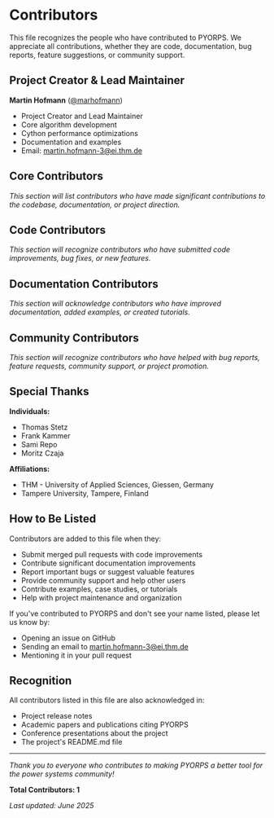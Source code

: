 # Contributors

This file recognizes the people who have contributed to PYORPS. We appreciate all contributions, whether they are code, documentation, bug reports, feature suggestions, or community support.

## Project Creator & Lead Maintainer

**Martin Hofmann** ([@marhofmann](https://github.com/marthofmann))
- Project Creator and Lead Maintainer
- Core algorithm development
- Cython performance optimizations
- Documentation and examples
- Email: martin.hofmann-3@ei.thm.de

## Core Contributors

*This section will list contributors who have made significant contributions to the codebase, documentation, or project direction.*

## Code Contributors

*This section will recognize contributors who have submitted code improvements, bug fixes, or new features.*

## Documentation Contributors

*This section will acknowledge contributors who have improved documentation, added examples, or created tutorials.*

## Community Contributors

*This section will recognize contributors who have helped with bug reports, feature requests, community support, or project promotion.*

## Special Thanks

**Individuals:<br />**
- Thomas Stetz
- Frank Kammer
- Sami Repo
- Moritz Czaja<br />

**Affiliations:<br />**
- THM - University of Applied Sciences, Giessen, Germany
- Tampere University, Tampere, Finland<br />


## How to Be Listed

Contributors are added to this file when they:

- Submit merged pull requests with code improvements
- Contribute significant documentation improvements
- Report important bugs or suggest valuable features
- Provide community support and help other users
- Contribute examples, case studies, or tutorials
- Help with project maintenance and organization

If you've contributed to PYORPS and don't see your name listed, please let us know by:
- Opening an issue on GitHub
- Sending an email to martin.hofmann-3@ei.thm.de
- Mentioning it in your pull request

## Recognition

All contributors listed in this file are also acknowledged in:
- Project release notes
- Academic papers and publications citing PYORPS
- Conference presentations about the project
- The project's README.md file

---

*Thank you to everyone who contributes to making PYORPS a better tool for the power systems community!*

**Total Contributors: 1**

*Last updated: June 2025*